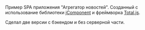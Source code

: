 Пример SPA приложения "Агрегатор новостей". 
Созданный с использование библиотеки [jComponent](https://github.com/totaljs/jComponent) и фреймворка [Total.js](https://github.com/totaljs/).   

Сделал две версии с бэкендом и без серверной части.
